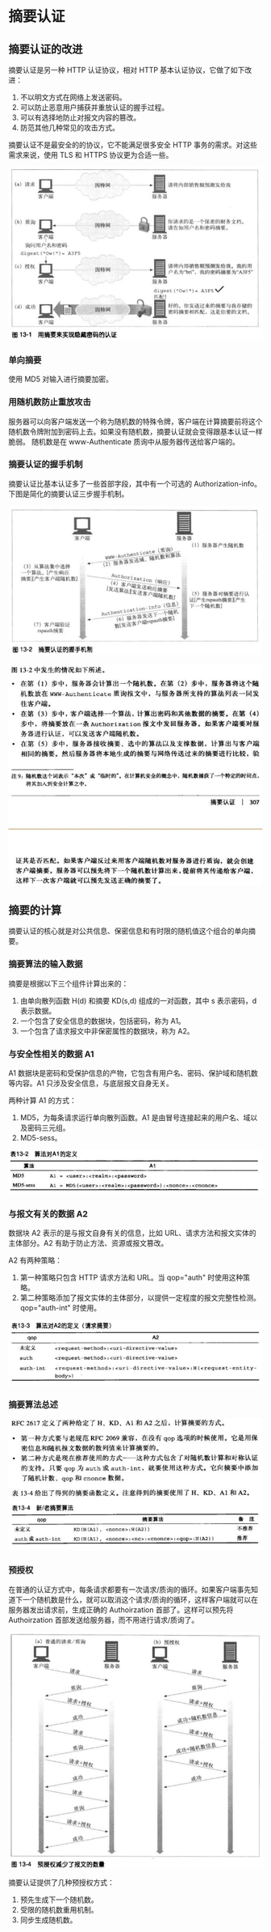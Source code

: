 # 摘要认证
## 摘要认证的改进
摘要认证是另一种 HTTP 认证协议，相对 HTTP 基本认证协议，它做了如下改进：
1. 不以明文方式在网络上发送密码。
2. 可以防止恶意用户捕获并重放认证的握手过程。
3. 可以有选择地防止对报文内容的篡改。
4. 防范其他几种常见的攻击方式。

摘要认证不是最安全的的协议，它不能满足很多安全 HTTP 事务的需求。对这些需求来说，使用 TLS 和 HTTPS 协议更为合适一些。

![](imgs/h13-1.png)

### 单向摘要
使用 MD5 对输入进行摘要加密。

### 用随机数防止重放攻击
服务器可以向客户端发送一个称为随机数的特殊令牌，客户端在计算摘要前将这个随机数令牌附加到密码上去。如果没有随机数，摘要认证就会变得跟基本认证一样脆弱。
随机数是在 www-Authenticate 质询中从服务器传送给客户端的。

### 摘要认证的握手机制
摘要认证比基本认证多了一些首部字段，其中有一个可选的 Authorization-info。
下图是简化的摘要认证三步握手机制。

![](imgs/h13-2.png)

![](imgs/h13-3.png)

## 摘要的计算
摘要认证的核心就是对公共信息、保密信息和有时限的随机值这个组合的单向摘要。

### 摘要算法的输入数据
摘要是根据以下三个组件计算出来的：
1. 由单向散列函数 H(d) 和摘要 KD(s,d) 组成的一对函数，其中 s 表示密码，d 表示数据。
2. 一个包含了安全信息的数据块，包括密码，称为 A1。
3. 一个包含了请求报文中非保密属性的数据块，称为 A2。

### 与安全性相关的数据 A1
A1 数据块是密码和受保护信息的产物，它包含有用户名、密码、保护域和随机数等内容。A1 只涉及安全信息，与底层报文自身无关。

两种计算 A1 的方式：
1. MD5，为每条请求运行单向散列函数。A1 是由冒号连接起来的用户名、域以及密码三元组。
2. MD5-sess。

![](imgs/h13-4.png)

### 与报文有关的数据 A2
数据块 A2 表示的是与报文自身有关的信息，比如 URL、请求方法和报文实体的主体部分。A2 有助于防止方法、资源或报文篡改。

A2 有两种策略：
1. 第一种策略只包含 HTTP 请求方法和 URL。当 qop="auth" 时使用这种策略。
2. 第二种策略添加了报文实体的主体部分，以提供一定程度的报文完整性检测。qop="auth-int" 时使用。

![](imgs/h13-5.png)

### 摘要算法总述
![](imgs/h13-6.png)

### 预授权
在普通的认证方式中，每条请求都要有一次请求/质询的循环。如果客户端事先知道下一个随机数是什么，就可以取消这个请求/质询的循环，这样客户端就可以在服务器发出请求前，生成正确的 Authoirzation 首部了。这样可以预先将 Authoirzation 首部发送给服务器，而不用进行请求/质询了。

![](imgs/h13-7.png)

摘要认证提供了几种预授权方式：
1. 预先生成下一个随机数。
2. 受限的随机数重用机制。
3. 同步生成随机数。